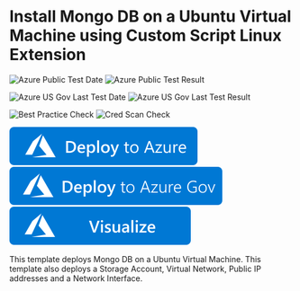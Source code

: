 # Install Mongo DB on a Ubuntu Virtual Machine using Custom Script Linux Extension

![Azure Public Test Date](https://azurequickstartsservice.blob.core.windows.net/badges/application-workloads/mongo/mongodb-on-ubuntu/PublicLastTestDate.svg)
![Azure Public Test Result](https://azurequickstartsservice.blob.core.windows.net/badges/application-workloads/mongo/mongodb-on-ubuntu/PublicDeployment.svg)

![Azure US Gov Last Test Date](https://azurequickstartsservice.blob.core.windows.net/badges/application-workloads/mongo/mongodb-on-ubuntu/FairfaxLastTestDate.svg)
![Azure US Gov Last Test Result](https://azurequickstartsservice.blob.core.windows.net/badges/application-workloads/mongo/mongodb-on-ubuntu/FairfaxDeployment.svg)

![Best Practice Check](https://azurequickstartsservice.blob.core.windows.net/badges/application-workloads/mongo/mongodb-on-ubuntu/BestPracticeResult.svg)
![Cred Scan Check](https://azurequickstartsservice.blob.core.windows.net/badges/application-workloads/mongo/mongodb-on-ubuntu/CredScanResult.svg)

[![Deploy To Azure](https://raw.githubusercontent.com/Azure/azure-quickstart-templates/master/1-CONTRIBUTION-GUIDE/images/deploytoazure.svg?sanitize=true)](https://portal.azure.com/#create/Microsoft.Template/uri/https%3A%2F%2Fraw.githubusercontent.com%2FAzure%2Fazure-quickstart-templates%2Fmaster%2Fapplication-workloads%2Fmongo%2Fmongodb-on-ubuntu%2Fazuredeploy.json)
[![Deploy To Azure US Gov](https://raw.githubusercontent.com/Azure/azure-quickstart-templates/master/1-CONTRIBUTION-GUIDE/images/deploytoazuregov.svg?sanitize=true)](https://portal.azure.us/#create/Microsoft.Template/uri/https%3A%2F%2Fraw.githubusercontent.com%2FAzure%2Fazure-quickstart-templates%2Fmaster%2Fapplication-workloads%2Fmongo%2Fmongodb-on-ubuntu%2Fazuredeploy.json)
[![Visualize](https://raw.githubusercontent.com/Azure/azure-quickstart-templates/master/1-CONTRIBUTION-GUIDE/images/visualizebutton.svg?sanitize=true)](http://armviz.io/#/?load=https%3A%2F%2Fraw.githubusercontent.com%2FAzure%2Fazure-quickstart-templates%2Fmaster%2Fapplication-workloads%2Fmongo%2Fmongodb-on-ubuntu%2Fazuredeploy.json)    

This template deploys Mongo DB on a Ubuntu Virtual Machine. This template also deploys a Storage Account, Virtual Network, Public IP addresses and a Network Interface.

